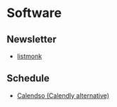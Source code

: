# Software

<!--
https://github.com/vegaprotocol/specs
-->

## Newsletter

- [listmonk](/listmonk.md)

## Schedule

- [Calendso (Calendly alternative)](https://github.com/calendso/calendso)

<!--
Learning Management System (LMS)
Applicant Tracking System (ATS)
-->
